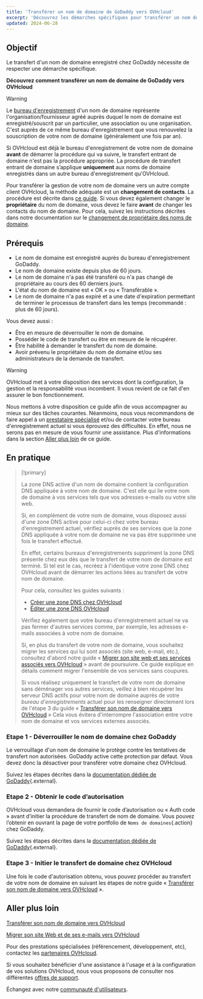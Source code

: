 ```yaml
---
title: 'Transférer un nom de domaine de GoDaddy vers OVHcloud'
excerpt: 'Découvrez les démarches spécifiques pour transférer un nom de domaine depuis GoDaddy vers OVHcloud'
updated: 2024-06-28
---
```


## Objectif

Le transfert d'un nom de domaine enregistré chez GoDaddy nécessite de respecter une démarche spécifique.

**Découvrez comment transférer un nom de domaine de GoDaddy vers OVHcloud**

> [!warning]
>
> Le [bureau d'enregistrement](/links/web/domains-what-is-registrar) d'un nom de domaine représente l'organisation/fournisseur agréé auprès duquel le nom de domaine est enregistré/souscrit par un particulier, une association ou une organisation. C'est auprès de ce même bureau d'enregistrement que vous renouvelez la souscription de votre nom de domaine (généralement une fois par an).
>
> Si OVHcloud est déjà le bureau d'enregistrement de votre nom de domaine **avant** de démarrer la procédure qui va suivre, le transfert entrant de domaine n'est pas la procédure appropriée. La procédure de transfert entrant de domaine s’applique **uniquement** aux noms de domaine enregistrés dans un autre bureau d'enregistrement qu'OVHcloud.
>
> Pour transférer la gestion de votre nom de domaine vers un autre compte client OVHcloud, la méthode adéquate est un **changement de contacts**. La procédure est décrite dans [ce guide](/pages/account_and_service_management/account_information/managing_contacts).
> Si vous devez également changer le **propriétaire** du nom de domaine, vous devez le faire **avant** de changer les contacts du nom de domaine. Pour cela, suivez les instructions décrites dans notre documentation sur le [changement de propriétaire des noms de domaine](/pages/web_cloud/domains/trade_domain).
>

## Prérequis

- Le nom de domaine est enregistré auprès du bureau d'enregistrement GoDaddy.
- Le nom de domaine existe depuis plus de 60 jours.
- Le nom de domaine n'a pas été transféré ou n'a pas changé de propriétaire au cours des 60 derniers jours.
- L'état du nom de domaine est « OK » ou « Transférable ».
- Le nom de domaine n'a pas expiré et a une date d'expiration permettant de terminer le processus de transfert dans les temps (recommandé : plus de 60 jours).

Vous devez aussi :

- Être en mesure de déverrouiller le nom de domaine.
- Posséder le code de transfert ou être en mesure de le récupérer.
- Être habilité à demander le transfert du nom de domaine.
- Avoir prévenu le propriétaire du nom de domaine et/ou ses administrateurs de la demande de transfert.

> [!warning]
>
> OVHcloud met à votre disposition des services dont la configuration, la gestion et la responsabilité vous incombent. Il vous revient de ce fait d'en assurer le bon fonctionnement.
>
> Nous mettons à votre disposition ce guide afin de vous accompagner au mieux sur des tâches courantes. Néanmoins, nous vous recommandons de faire appel à un [prestataire spécialisé](/links/partner) et/ou de contacter votre bureau d'enregistrement actuel si vous éprouvez des difficultés. En effet, nous ne serons pas en mesure de vous fournir une assistance. Plus d'informations dans la section [Aller plus loin](#go-further) de ce guide.
>

## En pratique

> [!primary]
>
> La zone DNS active d'un nom de domaine contient la configuration DNS appliquée à votre nom de domaine. C'est elle qui lie votre nom de domaine à vos services tels que vos adresses e-mails ou votre site web.
>
> Si, en complément de votre nom de domaine, vous disposez aussi d'une zone DNS active pour celui-ci chez votre bureau d'enregistrement actuel, vérifiez auprès de ses services que la zone DNS appliquée à votre nom de domaine ne va pas être supprimée une fois le transfert effectué.
>
> En effet, certains bureaux d'enregistrements suppriment la zone DNS présente chez eux dès que le transfert de votre nom de domaine est terminé. Si tel est le cas, recréez à l'identique votre zone DNS chez OVHcloud avant de démarrer les actions liées au transfert de votre nom de domaine.
>
> Pour cela, consultez les guides suivants :
>
> - [Créer une zone DNS chez OVHcloud](/pages/web_cloud/domains/dns_zone_create)
> - [Éditer une zone DNS OVHcloud](/pages/web_cloud/domains/dns_zone_edit)
>
> Vérifiez également que votre bureau d'enregistrement actuel ne va pas fermer d'autres services comme, par exemple, les adresses e-mails associées à votre nom de domaine.
>
> Si, en plus du transfert de votre nom de domaine, vous souhaitez migrer les services qui lui sont associés (site web, e-mail, etc.), consultez d'abord notre guide « [Migrer son site web et ses services associés vers OVHcloud](/pages/web_cloud/web_hosting/hosting_migrating_to_ovh) » avant de poursuivre.
> Ce guide explique en détails comment migrer l'ensemble de vos services sans coupures.
>
> Si vous réalisez uniquement le transfert de votre nom de domaine sans déménager vos autres services, veillez à bien récupérer les serveur DNS actifs pour votre nom de domaine auprès de votre *bureau d'enregistrements* actuel pour les renseigner directement lors de l'étape 3 du guide « [Transférer son nom de domaine vers OVHcloud](/pages/web_cloud/domains/transfer_incoming_generic_domain) »
> Cela vous évitera d'interrompre l'association entre votre nom de domaine et vos services externes associés.
>

### Etape 1 - Déverrouiller le nom de domaine chez GoDaddy

Le verrouillage d'un nom de domaine le protège contre les tentatives de transfert non autorisées.
GoDaddy active cette protection par défaut. Vous devez donc la désactiver pour transférer votre domaine chez OVHcloud.

Suivez les étapes décrites dans la [documentation dédiée de GoDaddy](https://fr.godaddy.com/help/deverrouiller-ou-verrouiller-mon-domaine-410){.external}.

### Etape 2 - Obtenir le code d’autorisation 

OVHcloud vous demandera de fournir le code d’autorisation ou « Auth code » avant d’initier la procédure de transfert de nom de domaine. Vous pouvez l’obtenir en ouvrant la page de votre portfolio de `Noms de domaines`{.action} chez GoDaddy.

Suivez les étapes décrites dans la [documentation dédiée de GoDaddy](https://fr.godaddy.com/help/transferer-mon-domaine-hors-de-godaddy-3560){.external}.

### Etape 3 - Initier le transfert de domaine chez OVHcloud

Une fois le code d'autorisation obtenu, vous pouvez procéder au transfert de votre nom de domaine en suivant les étapes de notre guide « [Transférer son nom de domaine vers OVHcloud](/pages/web_cloud/domains/transfer_incoming_generic_domain) ».

## Aller plus loin <a name="aller-plus-loin"></a>

[Transférer son nom de domaine vers OVHcloud](/pages/web_cloud/domains/transfer_incoming_generic_domain)

[Migrer son site Web et de ses e-mails vers OVHcloud](/pages/web_cloud/web_hosting/hosting_migrating_to_ovh)

Pour des prestations spécialisées (référencement, développement, etc), contactez les [partenaires OVHcloud](/links/partner).

Si vous souhaitez bénéficier d'une assistance à l'usage et à la configuration de vos solutions OVHcloud, nous vous proposons de consulter nos différentes [offres de support](/links/support).

Échangez avec notre [communauté d'utilisateurs](/links/community).